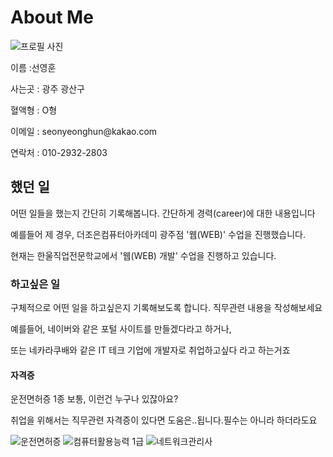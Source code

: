 <!DOCTYPE html>
<html lang="ko">
  <head>
      <meta charset="UTF-8" />
          <link rel="icon" type="image/svg+xml" href="/vite.svg" />
	      <meta name="viewport" content="width=device-width, initial-scale=1.0" />
	          <title>About Me</title>
		    </head>
		      <body>
		      		<h1>About Me</h1>
						<img src="profile.jpg" alt="프로필 사진">
								<p>이름 :선영훈</p>
										<p>사는곳 : 광주 광산구</p>
												<p>혈액형 : O형</p>
														<p>이메일 : seonyeonghun@kakao.com</p>
																<p>연락처 : 010-2932-2803</p>
																		<h2>했던 일</h2>
																				<p>어떤 일들을 했는지 간단히 기록해봅니다. 간단하게 경력(career)에 대한 내용입니다</p>
																						<p>예를들어 제 경우, 더조은컴퓨터아카데미 광주점 '웹(WEB)' 수업을 진행했습니다.</p>
																								<p>현재는 한울직업전문학교에서 '웹(WEB) 개발' 수업을 진행하고 있습니다.</p>		
																										<h3>하고싶은 일</h3>
																												<p>구체적으로 어떤 일을 하고싶은지 기록해보도록 합니다. 직무관련 내용을 작성해보세요</p>
																														<p>예를들어, 네이버와 같은 포털 사이트를 만들겠다라고 하거나, </p>
																																<p>또는 네카라쿠배와 같은 IT 테크 기업에 개발자로 취업하고싶다 라고 하는거죠</p>
																																		<h4>자격증</h4>
																																				<p>운전면허증 1종 보통, 이런건 누구나 있잖아요?</p>
																																						<p>취업을 위해서는 직무관련 자격증이 있다면 도움은..됩니다.필수는 아니라 하더라도요</p>
																																								<img src="driver_license.jpg" alt="운전면허증">
																																										<img src="it_license1.jpg" alt="컴퓨터활용능력 1급">
																																												<img src="it_license2.jpg" alt="네트워크관리사">
																																												  </body>
																																												  </html>
